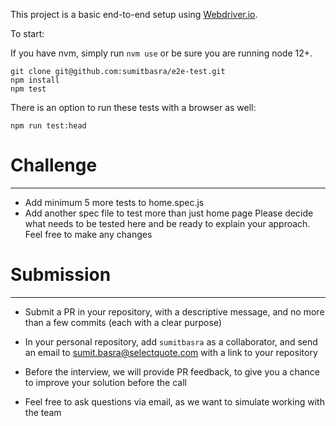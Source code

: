This project is a basic end-to-end setup using [Webdriver.io](https://webdriver.io/docs/gettingstarted.html). 

To start:

If you have nvm, simply run `nvm use` or be sure you are running node 12+.

```
git clone git@github.com:sumitbasra/e2e-test.git
npm install
npm test 
```

There is an option to run these tests with a browser as well:
```
npm run test:head
```

# Challenge 
---
* Add minimum 5 more tests to home.spec.js
* Add another spec file to test more than just home page
Please decide what needs to be tested here and be ready to explain your approach.
Feel free to make any changes

# Submission
---
* Submit a PR in your repository, with a descriptive message, and no more than a few commits (each with a clear purpose)

* In your personal repository, add `sumitbasra` as a collaborator, and send an email to [sumit.basra@selectquote.com](mailto:sumit.basra@selectquote.com) with a link to your repository

* Before the interview, we will provide PR feedback, to give you a chance to improve your solution before the call

* Feel free to ask questions via email, as we want to simulate working with the team